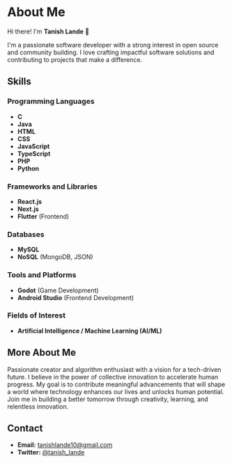 # About Me

Hi there! I'm **Tanish Lande** 👋

I'm a passionate software developer with a strong interest in open source and community building. I love crafting impactful software solutions and contributing to projects that make a difference.

## Skills

### Programming Languages
- **C**
- **Java**
- **HTML**
- **CSS**
- **JavaScript**
- **TypeScript**
- **PHP**
- **Python**

### Frameworks and Libraries
- **React.js**
- **Next.js**
- **Flutter** (Frontend)

### Databases
- **MySQL**
- **NoSQL** (MongoDB, JSON)

### Tools and Platforms
- **Godot** (Game Development)
- **Android Studio** (Frontend Development)

### Fields of Interest
- **Artificial Intelligence / Machine Learning (AI/ML)**

## More About Me 

Passionate creator and algorithm enthusiast with a vision for a tech-driven future. I believe in the power of collective innovation to accelerate human progress. My goal is to contribute meaningful advancements that will shape a world where technology enhances our lives and unlocks human potential. Join me in building a better tomorrow through creativity, learning, and relentless innovation.

## Contact

- **Email:** [tanishlande10@gmail.com](mailto:tanishlande10@gmail.com)
- **Twitter:** [@tanish_lande](https://x.com/tanish_lande)
